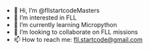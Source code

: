 - 👋 Hi, I’m @fllstartcodeMasters
- 👀 I’m interested in FLL
- 🌱 I’m currently learning Micropython
- 💞️ I’m looking to collaborate on FLL missions
- 📫 How to reach me:
  fll.startcode@gmail.com

<!---
fllstartcodeMasters/fllstartcodeMasters is a ✨ special ✨ repository because its `README.md` (this file) appears on your GitHub profile.
You can click the Preview link to take a look at your changes.
--->
